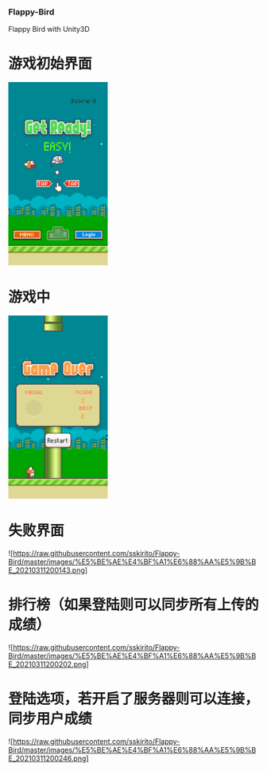 ### Flappy-Bird
Flappy Bird with Unity3D

# 游戏初始界面
<img src="https://github.com/sskirito/Flappy-Bird/blob/master/images/1615464048(1).jpg" height="368" width="200"/>

# 游戏中
<img src="https://github.com/sskirito/Flappy-Bird/blob/master/images/%E5%BE%AE%E4%BF%A1%E6%88%AA%E5%9B%BE_20210311200143.png" height="368" width="200"/>

# 失败界面
![https://raw.githubusercontent.com/sskirito/Flappy-Bird/master/images/%E5%BE%AE%E4%BF%A1%E6%88%AA%E5%9B%BE_20210311200143.png]

# 排行榜（如果登陆则可以同步所有上传的成绩）
![https://raw.githubusercontent.com/sskirito/Flappy-Bird/master/images/%E5%BE%AE%E4%BF%A1%E6%88%AA%E5%9B%BE_20210311200202.png]

# 登陆选项，若开启了服务器则可以连接，同步用户成绩
![https://raw.githubusercontent.com/sskirito/Flappy-Bird/master/images/%E5%BE%AE%E4%BF%A1%E6%88%AA%E5%9B%BE_20210311200246.png]

